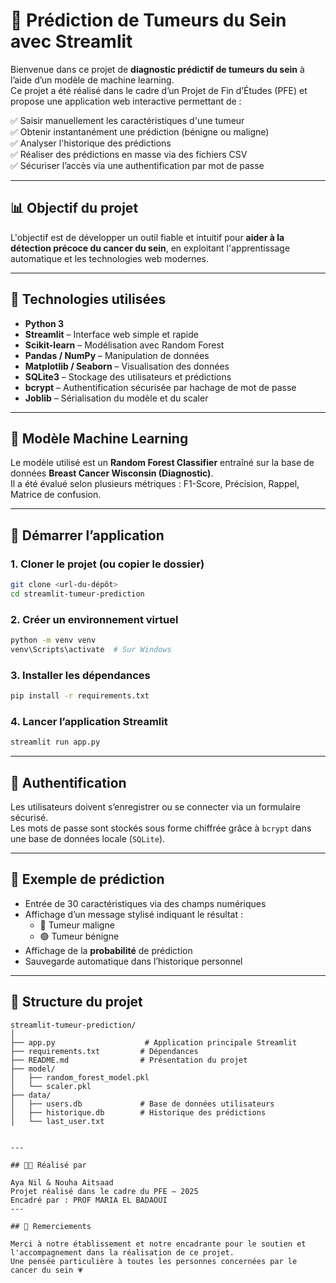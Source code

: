 # 🎯 Prédiction de Tumeurs du Sein avec Streamlit

Bienvenue dans ce projet de **diagnostic prédictif de tumeurs du sein** à l’aide d’un modèle de machine learning.  
Ce projet a été réalisé dans le cadre d’un Projet de Fin d’Études (PFE) et propose une application web interactive permettant de :

✅ Saisir manuellement les caractéristiques d'une tumeur  
✅ Obtenir instantanément une prédiction (bénigne ou maligne)  
✅ Analyser l'historique des prédictions  
✅ Réaliser des prédictions en masse via des fichiers CSV  
✅ Sécuriser l’accès via une authentification par mot de passe

---

## 📊 Objectif du projet

L'objectif est de développer un outil fiable et intuitif pour **aider à la détection précoce du cancer du sein**, en exploitant l'apprentissage automatique et les technologies web modernes.

---

## 🧪 Technologies utilisées

- **Python 3**
- **Streamlit** – Interface web simple et rapide
- **Scikit-learn** – Modélisation avec Random Forest
- **Pandas / NumPy** – Manipulation de données
- **Matplotlib / Seaborn** – Visualisation des données
- **SQLite3** – Stockage des utilisateurs et prédictions
- **bcrypt** – Authentification sécurisée par hachage de mot de passe
- **Joblib** – Sérialisation du modèle et du scaler

---

## 🧠 Modèle Machine Learning

Le modèle utilisé est un **Random Forest Classifier** entraîné sur la base de données **Breast Cancer Wisconsin (Diagnostic)**.  
Il a été évalué selon plusieurs métriques : F1-Score, Précision, Rappel, Matrice de confusion.

---

## 🚀 Démarrer l’application

### 1. Cloner le projet (ou copier le dossier)
```bash
git clone <url-du-dépôt>
cd streamlit-tumeur-prediction
```

### 2. Créer un environnement virtuel
```bash
python -m venv venv
venv\Scripts\activate  # Sur Windows
```

### 3. Installer les dépendances
```bash
pip install -r requirements.txt
```

### 4. Lancer l’application Streamlit
```bash
streamlit run app.py
```

---

## 🔐 Authentification

Les utilisateurs doivent s’enregistrer ou se connecter via un formulaire sécurisé.  
Les mots de passe sont stockés sous forme chiffrée grâce à `bcrypt` dans une base de données locale (`SQLite`).

---

## 📝 Exemple de prédiction

- Entrée de 30 caractéristiques via des champs numériques
- Affichage d’un message stylisé indiquant le résultat :
  - 🔴 Tumeur maligne
  - 🟢 Tumeur bénigne
- Affichage de la **probabilité** de prédiction
- Sauvegarde automatique dans l’historique personnel

---
## 📂 Structure du projet

```
streamlit-tumeur-prediction/
│
├── app.py                    # Application principale Streamlit
├── requirements.txt         # Dépendances
├── README.md                # Présentation du projet
├── model/
│   ├── random_forest_model.pkl
│   └── scaler.pkl
├── data/
│   ├── users.db             # Base de données utilisateurs
│   ├── historique.db        # Historique des prédictions
│   └── last_user.txt
```


```

---

## 👩‍💻 Réalisé par

Aya Nil & Nouha Aitsaad  
Projet réalisé dans le cadre du PFE – 2025  
Encadré par : PROF MARIA EL BADAOUI
---

## 🧠 Remerciements

Merci à notre établissement et notre encadrante pour le soutien et l'accompagnement dans la réalisation de ce projet.  
Une pensée particulière à toutes les personnes concernées par le cancer du sein 💗

